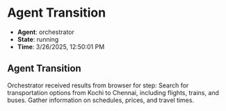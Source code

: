 # Agent Transition

- **Agent**: orchestrator
- **State**: running
- **Time**: 3/26/2025, 12:50:01 PM

## Agent Transition

Orchestrator received results from browser for step: Search for transportation options from Kochi to Chennai, including flights, trains, and buses. Gather information on schedules, prices, and travel times.


